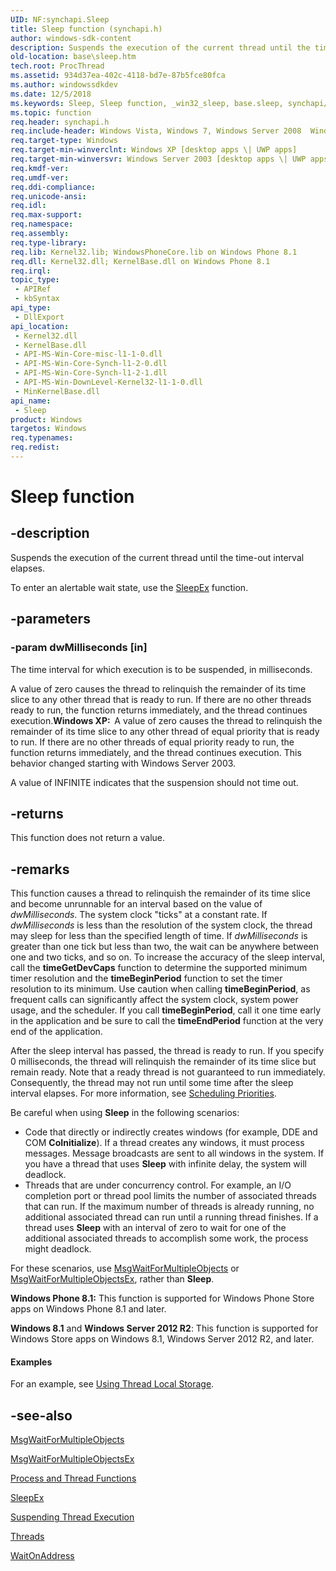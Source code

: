 ```yaml
---
UID: NF:synchapi.Sleep
title: Sleep function (synchapi.h)
author: windows-sdk-content
description: Suspends the execution of the current thread until the time-out interval elapses.
old-location: base\sleep.htm
tech.root: ProcThread
ms.assetid: 934d37ea-402c-4118-bd7e-87b5fce80fca
ms.author: windowssdkdev
ms.date: 12/5/2018
ms.keywords: Sleep, Sleep function, _win32_sleep, base.sleep, synchapi/Sleep, winbase/Sleep
ms.topic: function
req.header: synchapi.h
req.include-header: Windows Vista, Windows 7, Windows Server 2008  Windows Server 2008 R2, Windows.h
req.target-type: Windows
req.target-min-winverclnt: Windows XP [desktop apps \| UWP apps]
req.target-min-winversvr: Windows Server 2003 [desktop apps \| UWP apps]
req.kmdf-ver: 
req.umdf-ver: 
req.ddi-compliance: 
req.unicode-ansi: 
req.idl: 
req.max-support: 
req.namespace: 
req.assembly: 
req.type-library: 
req.lib: Kernel32.lib; WindowsPhoneCore.lib on Windows Phone 8.1
req.dll: Kernel32.dll; KernelBase.dll on Windows Phone 8.1
req.irql: 
topic_type:
 - APIRef
 - kbSyntax
api_type:
 - DllExport
api_location:
 - Kernel32.dll
 - KernelBase.dll
 - API-MS-Win-Core-misc-l1-1-0.dll
 - API-MS-Win-Core-Synch-l1-2-0.dll
 - API-MS-Win-Core-Synch-l1-2-1.dll
 - API-MS-Win-DownLevel-Kernel32-l1-1-0.dll
 - MinKernelBase.dll
api_name:
 - Sleep
product: Windows
targetos: Windows
req.typenames: 
req.redist: 
---
```


# Sleep function


## -description


Suspends the execution of the current thread until the time-out interval elapses.

To enter an alertable wait state, use the 
<a href="https://msdn.microsoft.com/a73cff94-ad63-4110-9f01-6469481c3d55">SleepEx</a> function.


## -parameters




### -param dwMilliseconds [in]

The time interval for which execution is to be suspended, in milliseconds.

A value of zero causes the thread to relinquish the remainder of its time slice to any other thread  that is ready to run. If there are no other threads ready to run, the function returns immediately, and the thread continues execution.<b>Windows XP:  </b>A value of zero causes the thread to relinquish the remainder of its time slice to any other thread of equal priority that is ready to run. If there are no other threads of equal priority ready to run, the function returns immediately, and the thread continues execution. This behavior changed starting with Windows Server 2003.



A value of INFINITE indicates that the suspension should not time out.


## -returns



This function does not return a value.




## -remarks



This function causes a thread to relinquish the remainder of its time slice and become unrunnable for an interval based on the value of <i>dwMilliseconds</i>. The system clock "ticks" at a constant rate. If <i>dwMilliseconds</i> is less than the resolution of the system clock, the thread may sleep for less than the specified length of time. If <i>dwMilliseconds</i> is greater than one tick but less than two, the wait can be anywhere between one and two ticks, and so on. To increase the accuracy of the sleep interval, call the <b>timeGetDevCaps</b> function to determine the supported minimum timer resolution and the <b>timeBeginPeriod</b> function to set the timer resolution to its minimum. Use caution when calling <b>timeBeginPeriod</b>, as frequent calls can significantly affect the system clock, system power usage, and the scheduler. If you call <b>timeBeginPeriod</b>, call it one time early in the application and be sure to call the <b>timeEndPeriod</b> function at the very end of the application.

After the sleep interval has passed, the thread is ready to run. If you specify 0 milliseconds, the thread will relinquish the remainder of its time slice but remain ready. Note that a ready thread is not guaranteed to run immediately. Consequently, the thread may not run until some time after the sleep interval elapses. For more information, see 
<a href="https://msdn.microsoft.com/8710cd56-6bf3-4317-a1f6-1a159394ce2a">Scheduling Priorities</a>.

Be careful when using <b>Sleep</b> in the following scenarios:

<ul>
<li>Code  that directly or indirectly creates windows (for example, DDE and COM <b>CoInitialize</b>). If a thread creates any windows, it must process messages. Message broadcasts are sent to all windows in the system. If you have a thread that uses 
<b>Sleep</b> with infinite delay, the system will deadlock. </li>
<li>Threads that are under concurrency control. For example, an I/O completion port or thread pool limits the number of associated threads that can run. If the maximum number of threads is already running, no additional associated thread can run until a running thread finishes. If a thread uses <b>Sleep</b> with an interval of zero to wait for one of the additional associated threads to accomplish some work,  the process might deadlock. </li>
</ul>
 For these scenarios, use 
<a href="https://msdn.microsoft.com/0629f1b3-6805-43a7-9aeb-4f80939ec62c">MsgWaitForMultipleObjects</a> or 
<a href="https://msdn.microsoft.com/1774b721-3ad4-492e-96af-b71de9066f0c">MsgWaitForMultipleObjectsEx</a>, rather than 
<b>Sleep</b>.

<b>Windows Phone 8.1:</b> This function is supported for Windows Phone Store apps on Windows Phone 8.1 and later.

<b>Windows 8.1</b> and <b>Windows Server 2012 R2</b>: This function is supported for Windows Store apps on Windows 8.1, Windows Server 2012 R2, and later.


#### Examples

For an example, see 
<a href="https://msdn.microsoft.com/b7f5a206-a827-4b6b-86f6-5e3aea1246b7">Using Thread Local Storage</a>.

<div class="code"></div>



## -see-also




<a href="https://msdn.microsoft.com/0629f1b3-6805-43a7-9aeb-4f80939ec62c">MsgWaitForMultipleObjects</a>



<a href="https://msdn.microsoft.com/1774b721-3ad4-492e-96af-b71de9066f0c">MsgWaitForMultipleObjectsEx</a>



<a href="https://msdn.microsoft.com/8c8e8af0-bf50-4a4b-945c-83bae1eff7dd">Process and Thread Functions</a>



<a href="https://msdn.microsoft.com/a73cff94-ad63-4110-9f01-6469481c3d55">SleepEx</a>



<a href="https://msdn.microsoft.com/b76d7af7-e3ec-4663-a9e7-832c01733c8c">Suspending Thread Execution</a>



<a href="https://msdn.microsoft.com/a78c17dc-d5d9-4baf-8770-597b04fa3fa8">Threads</a>



<a href="https://msdn.microsoft.com/d40de436-f71e-47f6-a8c3-549c2699eb4c">WaitOnAddress</a>
 

 

